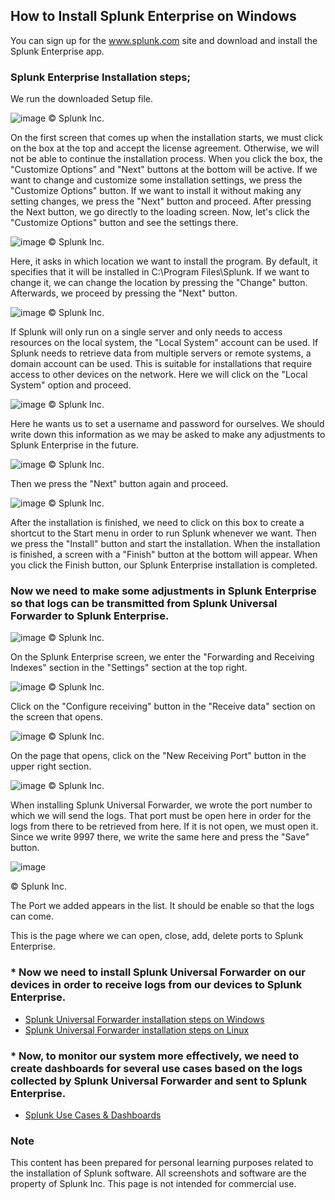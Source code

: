 ## How to Install Splunk Enterprise on Windows
You can sign up for the www.splunk.com site and download and install the Splunk Enterprise app.

### Splunk Enterprise Installation steps;
We run the downloaded Setup file.

![image](https://github.com/user-attachments/assets/e706ebac-84bb-4390-ba67-d5964bf1122f) © Splunk Inc.

On the first screen that comes up when the installation starts,  we must click on the box at the top and accept the license agreement. Otherwise, we will not be able to continue the installation process. When you click the box, the "Customize Options" and "Next" buttons at the bottom will be active. If we want to change and customize some installation settings, we press the "Customize Options" button. If we want to install it without making any setting changes, we press the "Next" button and proceed. After pressing the Next button, we go directly to the loading screen. Now, let's click the "Customize Options" button and see the settings there.

![image](https://github.com/user-attachments/assets/6c72edbd-c251-4e9f-a5ae-26ba94bcb27f) © Splunk Inc.

Here, it asks in which location we want to install the program. By default, it specifies that it will be installed in C:\Program Files\Splunk\. If we want to change it, we can change the location by pressing the "Change" button. Afterwards, we proceed by pressing the "Next" button.

![image](https://github.com/user-attachments/assets/23a6c1fe-5597-4e56-b8e0-625516df1a99) © Splunk Inc.

If Splunk will only run on a single server and only needs to access resources on the local system, the "Local System" account can be used. If Splunk needs to retrieve data from multiple servers or remote systems, a domain account can be used. This is suitable for installations that require access to other devices on the network. Here we will click on the "Local System" option and proceed.

![image](https://github.com/user-attachments/assets/06fc3858-01a7-4ded-bcfe-267b875c1262) © Splunk Inc.

Here he wants us  to set a username and password for ourselves. We should write down this information as we may be asked to make any adjustments to Splunk Enterprise in the future.

![image](https://github.com/user-attachments/assets/c5627a95-5423-43c0-8678-b2af7dc16ab8) © Splunk Inc.

Then we press the "Next" button again and proceed.

![image](https://github.com/user-attachments/assets/f5789977-b04d-4c17-b26b-198798200db2) © Splunk Inc.

After the installation is finished, we need to click on this box to create a shortcut to the Start menu in order to run Splunk whenever we want. Then we press the "Install" button and start the installation. When the installation is finished, a screen with a "Finish" button at the bottom will appear. When you click the Finish button, our Splunk Enterprise installation is completed.

### Now we need to make some adjustments in Splunk Enterprise so that logs can be transmitted from Splunk Universal Forwarder to Splunk Enterprise.

![image](https://github.com/user-attachments/assets/00aca8f6-7844-461e-8fee-b8fe8e890e60) © Splunk Inc.

On the Splunk Enterprise screen, we enter the "Forwarding and Receiving Indexes" section in the "Settings" section at the top right.

![image](https://github.com/user-attachments/assets/e5df2567-9097-456d-8def-13417977bcc9) © Splunk Inc.

Click on the "Configure receiving" button in the "Receive data" section on the screen that opens.

![image](https://github.com/user-attachments/assets/7dda47da-6657-4b66-9274-0d23bfa19553) © Splunk Inc.

On the page that opens, click on the "New Receiving Port" button in the upper right section.

![image](https://github.com/user-attachments/assets/741a8abe-caa9-4aea-983e-81a274f11378) © Splunk Inc.

When installing Splunk Universal Forwarder, we wrote the port number to which we will send the logs. That port must be open here in order for the logs from there to be retrieved from here. If it is not open, we must open it.  Since we write 9997  there, we write the same here and press the "Save" button.

![image](https://github.com/user-attachments/assets/9d39f07f-c599-4155-8b08-25f0cf70d7e1) 

© Splunk Inc.

The Port we added appears in the list. It should be enable so that the logs can come.

This is the page where we can open, close, add, delete ports to Splunk Enterprise.

### * Now we need to install Splunk Universal Forwarder on our devices  in order to receive logs from our devices to Splunk Enterprise.

- [Splunk Universal Forwarder installation steps on Windows](https://github.com/ademataydir/splunk-universal-forwarder-installation-steps-on-windows)
- [Splunk Universal Forwarder installation steps on Linux](https://github.com/ademataydir/splunk-universal-forwarder-installation-steps-on-linux)

### * Now, to monitor our system more effectively, we need to create dashboards for several use cases based on the logs collected by Splunk Universal Forwarder and sent to Splunk Enterprise.

- [Splunk Use Cases & Dashboards](https://github.com/ademataydir/splunk-use-cases)

### Note
This content has been prepared for personal learning purposes related to the installation of Splunk software. All screenshots and software are the property of Splunk Inc. This page is not intended for commercial use.
